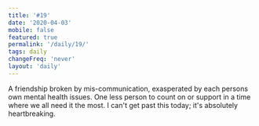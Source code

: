 ```yaml
---
title: '#19'
date: '2020-04-03'
mobile: false
featured: true
permalink: '/daily/19/'
tags: daily
changeFreq: 'never'
layout: 'daily'
---
```


A friendship broken by mis-communication, exasperated by each persons own mental health issues. One less person to count on or support in a time where we all need it the most. I can't get past this today; it's absolutely heartbreaking.
